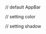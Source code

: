 // default AppBar 
<AppBar />

// setting color
<AppBar color={COLOR.light} />

// setting shadow
<AppBar shadow={false} />

